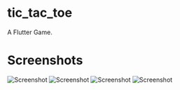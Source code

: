 # tic_tac_toe

A Flutter Game.

# Screenshots

![Screenshot](Screenshots/flutter_1.png)
![Screenshot](Screenshots/flutter_2.png)
![Screenshot](Screenshots/flutter_3.png)
![Screenshot](Screenshots/flutter_4.png)